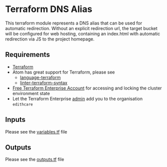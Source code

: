 # Terraform DNS Alias

This terraform module represents a DNS alias that can be used for automatic redirection. Without an explicit redirection url,
the target bucket will be configured for web hosting, containing an index.html with automatic redirection via JS 
to the project homepage.

## Requirements

* [Terraform](https://www.terraform.io/downloads.html)
* Atom has great support for Terraform, please see
    * [language-terraform](https://atom.io/packages/language-terraform)
    * [linter-terraform-syntax](https://atom.io/packages/linter-terraform-syntax)
* [Free Terraform Enterprise Account](https://app.terraform.io/account/new) for accessing and locking the cluster environment state
* Let the Terraform Enterprise [admin](https://github.com/drobakowski) add you to the organisation `edithcare`

## Inputs

Please see the [variables.tf](variables.tf) file

## Outputs

Please see the [outputs.tf](outputs.tf) file
